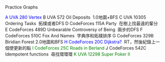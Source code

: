 Practice Graphs

<font color="blue">A UVA 280	Vertex</font>
B UVA 572	Oil Deposits
  1.0地圖+BFS
C UVA 10305	Ordering Tasks
  拓樸或者DFS
D	CodeForces 115A	Party
  在樹上找最遠的輩分
E	CodeForces 489D	Unbearable Controversy of Being
  兩步的DFS
F	CodeForces 510C	Fox And Names
  字典序和拓樸排序
G	CodeForces 329B	Biridian Forest
  2.0地圖和BFS
<font color="blue">H	CodeForces 20C	Dijkstra?</font>
  RT，然後紀錄上一個使更新的點
<font color="green">I	CodeForces 25C	Roads in Berland</font>
J	CodeForces 542C	Idempotent functions
  尋找環環環
<font color="green">K	UVA 12298	Super Poker II</font>
